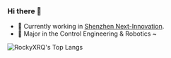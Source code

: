 ### Hi there 👋

- 🔭 Currently working in [Shenzhen Next-Innovation](https://github.com/FRCNextInnovation).
- 🌱 Major in the Control Engineering & Robotics ~

![RockyXRQ's Top Langs](https://github-readme-stats.vercel.app/api/top-langs/?username=RockyXRQ&layout=compact)
